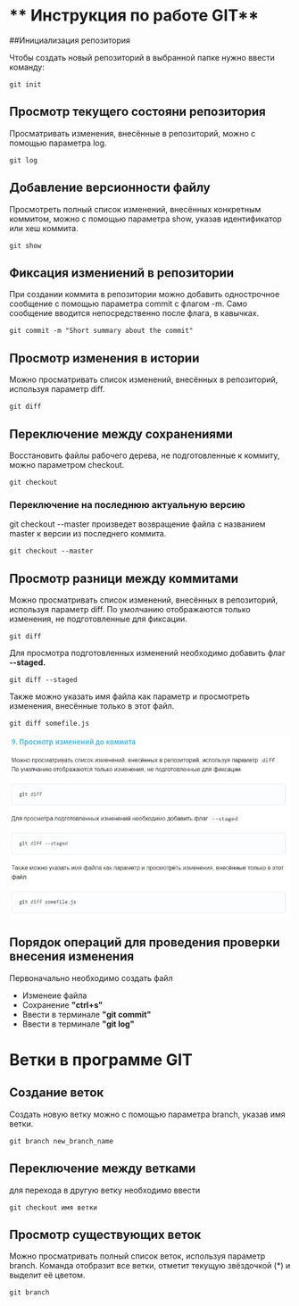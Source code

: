 # ** Инструкция по работе GIT**

##Инициализация репозитория

Чтобы создать новый репозиторий в выбранной папке нужно ввести команду:

    git init

## Просмотр текущего состояни репозитория

Просматривать изменения, внесённые в репозиторий, можно с помощью параметра log.

    git log

## Добавление версионности файлу

Просмотреть полный список изменений, внесённых конкретным коммитом, можно с помощью параметра show, указав идентификатор или хеш коммита.

    git show

## Фиксация измениений в репозитории

При создании коммита в репозитории можно добавить однострочное сообщение с помощью параметра commit с флагом -m. Само сообщение вводится непосредственно после флага, в кавычках.

    git commit -m "Short summary about the commit"

## Просмотр изменения в истории

Можно просматривать список изменений, внесённых в репозиторий, используя параметр diff.

    git diff

## Переключение между сохранениями

Восстановить файлы рабочего дерева, не подготовленные к коммиту, можно параметром checkout.

    git checkout

### Переключение на последнюю актуальную версию

git checkout --master произведет возвращение файла с названием
master к версии из последнего коммита.

    git checkout --master 

## Просмотр разници между коммитами

Можно просматривать список изменений, внесённых в репозиторий, используя параметр diff. По умолчанию отображаются только изменения, не подготовленные для фиксации.

    git diff

Для просмотра подготовленных изменений необходимо добавить флаг **--staged.**

    git diff --staged

Также можно указать имя файла как параметр и просмотреть изменения, внесённые только в этот файл.

    git diff somefile.js

![image](1.jpg)

## Порядок операций для проведения проверки внесения изменения

Первоначально необходимо создать файл

* Изменеие файла
* Сохранение **"ctrl+s"**
* Ввести в терминале **"git commit"**
* Ввести в терминале **"git log"**


# Ветки в программе GIT


## Создание веток

Создать новую ветку можно с помощью параметра branch, указав имя ветки.

    git branch new_branch_name

## Переключение между ветками

для перехода в другую ветку необходимо ввести 

    git checkout имя ветки

## Просмотр существующих веток

Можно просматривать полный список веток, используя параметр branch. Команда отобразит все ветки, отметит текущую звёздочкой (*) и выделит её цветом.

    git branch
